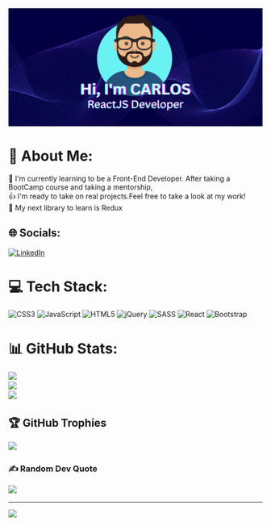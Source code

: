 <img src="https://github.com/CJ484/CJ484/blob/27640c432d306471bafdcff2acb81bddd7224db5/CARLOS%20COREAS%20v2.png" alt="Carlos Coreas ReactJS Developer Banner image"/>

# 💫 About Me:
🧠 I'm currently learning to be a Front-End Developer. After taking a BootCamp course and taking a mentorship,<br>
👍 I'm ready to take on real projects.Feel free to take a look at my work!<br>
📗 My next library to learn is Redux<br>



## 🌐 Socials:
[![LinkedIn](https://img.shields.io/badge/LinkedIn-%230077B5.svg?logo=linkedin&logoColor=white)](https://linkedin.com/in/carlos-coreas-247048101) 

# 💻 Tech Stack:
![CSS3](https://img.shields.io/badge/css3-%231572B6.svg?style=for-the-badge&logo=css3&logoColor=white) ![JavaScript](https://img.shields.io/badge/javascript-%23323330.svg?style=for-the-badge&logo=javascript&logoColor=%23F7DF1E) ![HTML5](https://img.shields.io/badge/html5-%23E34F26.svg?style=for-the-badge&logo=html5&logoColor=white) ![jQuery](https://img.shields.io/badge/jquery-%230769AD.svg?style=for-the-badge&logo=jquery&logoColor=white) ![SASS](https://img.shields.io/badge/SASS-hotpink.svg?style=for-the-badge&logo=SASS&logoColor=white) ![React](https://img.shields.io/badge/react-%2320232a.svg?style=for-the-badge&logo=react&logoColor=%2361DAFB) ![Bootstrap](https://img.shields.io/badge/bootstrap-%23563D7C.svg?style=for-the-badge&logo=bootstrap&logoColor=white)
# 📊 GitHub Stats:
![](https://github-readme-stats.vercel.app/api?username=CJ484&theme=blue-green&hide_border=false&include_all_commits=false&count_private=false)<br/>
![](https://github-readme-streak-stats.herokuapp.com/?user=CJ484&theme=blue-green&hide_border=false)<br/>
![](https://github-readme-stats.vercel.app/api/top-langs/?username=CJ484&theme=blue-green&hide_border=false&include_all_commits=false&count_private=false&layout=compact)

## 🏆 GitHub Trophies
![](https://github-profile-trophy.vercel.app/?username=CJ484&theme=radical&no-frame=false&no-bg=true&margin-w=4)

### ✍️ Random Dev Quote
![](https://quotes-github-readme.vercel.app/api?type=horizontal&theme=radical)

---
[![](https://visitcount.itsvg.in/api?id=CJ484&icon=0&color=7)](https://visitcount.itsvg.in)

<!-- Proudly created with GPRM ( https://gprm.itsvg.in ) -->

